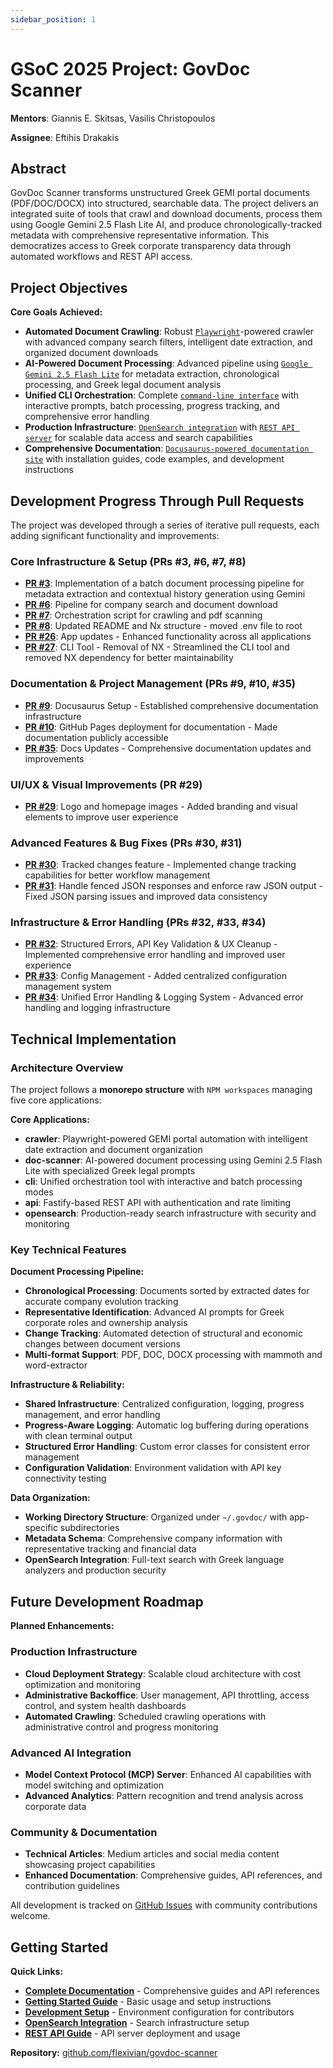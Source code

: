 ```yaml
---
sidebar_position: 1
---
```


# GSoC 2025 Project: GovDoc Scanner

**Mentors**: Giannis E. Skitsas, Vasilis Christopoulos

**Assignee**: Eftihis Drakakis

## Abstract

GovDoc Scanner transforms unstructured Greek GEMI portal documents (PDF/DOC/DOCX) into structured, searchable data. The project delivers an integrated suite of tools that crawl and download documents, process them using Google Gemini 2.5 Flash Lite AI, and produce chronologically-tracked metadata with comprehensive representative information. This democratizes access to Greek corporate transparency data through automated workflows and REST API access.

## Project Objectives

**Core Goals Achieved:**

- **Automated Document Crawling**: Robust [`Playwright`](apps/crawler/src/ui.mjs:1)-powered crawler with advanced company search filters, intelligent date extraction, and organized document downloads
- **AI-Powered Document Processing**: Advanced pipeline using [`Google Gemini 2.5 Flash Lite`](apps/doc-scanner/src/gemini-config.mjs:1) for metadata extraction, chronological processing, and Greek legal document analysis
- **Unified CLI Orchestration**: Complete [`command-line interface`](apps/cli/src/main.mjs:1) with interactive prompts, batch processing, progress tracking, and comprehensive error handling
- **Production Infrastructure**: [`OpenSearch integration`](apps/opensearch/README.md:1) with [`REST API server`](apps/api/README.md:1) for scalable data access and search capabilities
- **Comprehensive Documentation**: [`Docusaurus-powered documentation site`](docs-site/README.md:1) with installation guides, code examples, and development instructions

## Development Progress Through Pull Requests

The project was developed through a series of iterative pull requests, each adding significant functionality and improvements:

### Core Infrastructure & Setup (PRs #3, #6, #7, #8)

- **[PR #3](https://github.com/flexivian/govdoc-scanner/pull/3)**: Implementation of a batch document processing pipeline for metadata extraction and contextual history generation using Gemini
- **[PR #6](https://github.com/flexivian/govdoc-scanner/pull/6)**: Pipeline for company search and document download
- **[PR #7](https://github.com/flexivian/govdoc-scanner/pull/7)**: Orchestration script for crawling and pdf scanning
- **[PR #8](https://github.com/flexivian/govdoc-scanner/pull/8)**: Updated README and Nx structure - moved .env file to root
- **[PR #26](https://github.com/flexivian/govdoc-scanner/pull/26)**: App updates - Enhanced functionality across all applications
- **[PR #27](https://github.com/flexivian/govdoc-scanner/pull/27)**: CLI Tool - Removal of NX - Streamlined the CLI tool and removed NX dependency for better maintainability

### Documentation & Project Management (PRs #9, #10, #35)

- **[PR #9](https://github.com/flexivian/govdoc-scanner/pull/9)**: Docusaurus Setup - Established comprehensive documentation infrastructure
- **[PR #10](https://github.com/flexivian/govdoc-scanner/pull/10)**: GitHub Pages deployment for documentation - Made documentation publicly accessible
- **[PR #35](https://github.com/flexivian/govdoc-scanner/pull/35)**: Docs Updates - Comprehensive documentation updates and improvements

### UI/UX & Visual Improvements (PR #29)

- **[PR #29](https://github.com/flexivian/govdoc-scanner/pull/29)**: Logo and homepage images - Added branding and visual elements to improve user experience

### Advanced Features & Bug Fixes (PRs #30, #31)

- **[PR #30](https://github.com/flexivian/govdoc-scanner/pull/30)**: Tracked changes feature - Implemented change tracking capabilities for better workflow management
- **[PR #31](https://github.com/flexivian/govdoc-scanner/pull/31)**: Handle fenced JSON responses and enforce raw JSON output - Fixed JSON parsing issues and improved data consistency

### Infrastructure & Error Handling (PRs #32, #33, #34)

- **[PR #32](https://github.com/flexivian/govdoc-scanner/pull/32)**: Structured Errors, API Key Validation & UX Cleanup - Implemented comprehensive error handling and improved user experience
- **[PR #33](https://github.com/flexivian/govdoc-scanner/pull/33)**: Config Management - Added centralized configuration management system
- **[PR #34](https://github.com/flexivian/govdoc-scanner/pull/34)**: Unified Error Handling & Logging System - Advanced error handling and logging infrastructure

## Technical Implementation

### Architecture Overview

The project follows a **monorepo structure** with `NPM workspaces` managing five core applications:

**Core Applications:**

- **crawler**: Playwright-powered GEMI portal automation with intelligent date extraction and document organization
- **doc-scanner**: AI-powered document processing using Gemini 2.5 Flash Lite with specialized Greek legal prompts
- **cli**: Unified orchestration tool with interactive and batch processing modes
- **api**: Fastify-based REST API with authentication and rate limiting
- **opensearch**: Production-ready search infrastructure with security and monitoring

### Key Technical Features

**Document Processing Pipeline:**

- **Chronological Processing**: Documents sorted by extracted dates for accurate company evolution tracking
- **Representative Identification**: Advanced AI prompts for Greek corporate roles and ownership analysis
- **Change Tracking**: Automated detection of structural and economic changes between document versions
- **Multi-format Support**: PDF, DOC, DOCX processing with mammoth and word-extractor

**Infrastructure & Reliability:**

- **Shared Infrastructure**: Centralized configuration, logging, progress management, and error handling
- **Progress-Aware Logging**: Automatic log buffering during operations with clean terminal output
- **Structured Error Handling**: Custom error classes for consistent error management
- **Configuration Validation**: Environment validation with API key connectivity testing

**Data Organization:**

- **Working Directory Structure**: Organized under `~/.govdoc/` with app-specific subdirectories
- **Metadata Schema**: Comprehensive company information with representative tracking and financial data
- **OpenSearch Integration**: Full-text search with Greek language analyzers and production security

## Future Development Roadmap

**Planned Enhancements:**

### Production Infrastructure

- **Cloud Deployment Strategy**: Scalable cloud architecture with cost optimization and monitoring
- **Administrative Backoffice**: User management, API throttling, access control, and system health dashboards
- **Automated Crawling**: Scheduled crawling operations with administrative control and progress monitoring

### Advanced AI Integration

- **Model Context Protocol (MCP) Server**: Enhanced AI capabilities with model switching and optimization
- **Advanced Analytics**: Pattern recognition and trend analysis across corporate data

### Community & Documentation

- **Technical Articles**: Medium articles and social media content showcasing project capabilities
- **Enhanced Documentation**: Comprehensive guides, API references, and contribution guidelines

All development is tracked on [GitHub Issues](https://github.com/flexivian/govdoc-scanner/issues) with community contributions welcome.

## Getting Started

**Quick Links:**

- **[Complete Documentation](https://flexivian.github.io/govdoc-scanner/)** - Comprehensive guides and API references
- **[Getting Started Guide](../../installation/Getting%20Started.md)** - Basic usage and setup instructions
- **[Development Setup](../../installation/Development.md)** - Environment configuration for contributors
- **[OpenSearch Integration](../../installation/OpenSearch.md)** - Search infrastructure setup
- **[REST API Guide](../../installation/REST-API.md)** - API server deployment and usage

**Repository:** [github.com/flexivian/govdoc-scanner](https://github.com/flexivian/govdoc-scanner)
